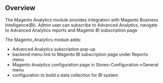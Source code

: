 ## Overview
The Magento Analytics module provides integration with Magento Business Intelligence(BI).
Admin user can subscribe to Advanced Analytics, navigate to Advanced Analytics reports and Magento BI subscription page

The Magento_Analytics module adds:
- Advanced Analytics subscription pop-up
- backend menu link to Magento BI subscription page under Reports menu
- Magento Analytics configuration page in Stores-Configuration->General menu
- configuration to build a data collection for BI system
